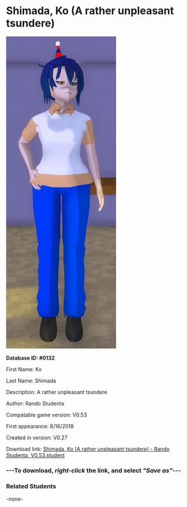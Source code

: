 # Shimada, Ko (A rather unpleasant tsundere)

<img src="../../Files/Images/Shimada, Ko (A rather unpleasant tsundere).png" title="Shimada, Ko (A rather unpleasant tsundere) - Rando Studenta, V0.53">

**Database ID: #0132**

First Name: Ko

Last Name: Shimada

Description: A rather unpleasant tsundere

Author: Rando Studenta

Compatable game version: V0.53

First appearance: 8/16/2018

Created in version: V0.27

Download link: <a href="https://raw.githubusercontent.com/Arbiter1223/Daigaku-Gurashi-Custom-Students/master/Files/Student%20Files/Shimada%2C%20Ko%20(A%20rather%20unpleasant%20tsundere)%20-%20Rando%20Studenta%2C%20V0.53.student">Shimada, Ko (A rather unpleasant tsundere) - Rando Studenta, V0.53.student</a>

### ---**To download, _right-click_ the link, and select _"Save as"_**---

### Related Students

-none-
